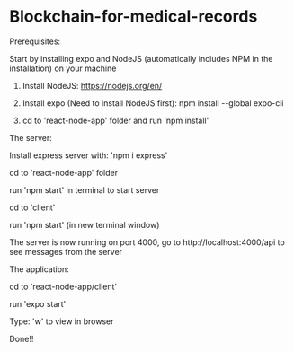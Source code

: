 # Blockchain-for-medical-records

Prerequisites:

Start by installing expo and NodeJS (automatically includes NPM in the installation) on your machine

1. Install NodeJS: https://nodejs.org/en/
2. Install expo (Need to install NodeJS first): npm install --global expo-cli

3. cd to 'react-node-app' folder and run 'npm install'

The server:

Install express server with: 'npm i express'

cd to 'react-node-app' folder

run 'npm start' in terminal to start server

cd to 'client'

run 'npm start' (in new terminal window)

The server is now running on port 4000, go to http://localhost:4000/api to see messages from the server

The application:

cd to 'react-node-app/client'

run 'expo start'

Type: 'w' to view in browser

Done!!
